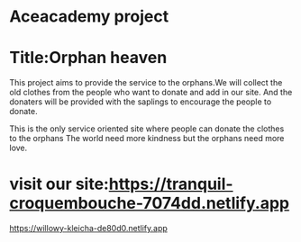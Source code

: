 # Aceacademy project
# Title:Orphan heaven
This project aims to provide the service to the orphans.We will collect the old clothes from the people who want to donate and add in our site.
And the donaters will be provided with the saplings to encourage the people to  donate.



This is the only service oriented site where people can donate the clothes to the orphans
The world need more kindness but the orphans need more love.
# visit our site:https://tranquil-croquembouche-7074dd.netlify.app
https://willowy-kleicha-de80d0.netlify.app

